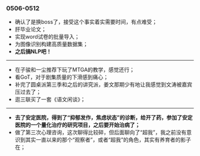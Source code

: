 ### 0506-0512
- 确认了是换boss了，接受这个事实着实需要时间，有点难受；
- 肝毕业论文；
- 实现word试卷的批量导入；
- 为图像识别构建高质量数据集；
- **之后搞NLP吧！**

---
- 在子骏和一尘推荐下玩了MTGA的教学，感觉还行；
- 看GoT，对于剧集质量的下滑感到痛心；
- 补完了圆桌派第三季和之后的讲究派，姜文那期少有地让我感觉到文涛被嘉宾压过去了；
- 逛三联买了一套《语文闲谈》；

---
- **去了安定医院，得到了“抑郁发作，焦虑状态”的诊断，给开了药，参加了安定医院的一个量化治疗的研究项目，之后要开始治病了；**
- 做了第三次心理咨询，这次聊得比较碎，但后面聊向了“超我”，我之前没有意识到其实一直以来的那个“观察者”，或者“超我”的角色，其实有养育者的影子在；
